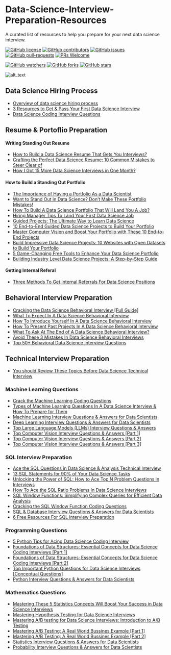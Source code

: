 # Data-Science-Interview-Preparation-Resources
A curated list of resources to help you prepare for your next data science interview.

[![GitHub license](https://img.shields.io/github/license/youssefHosni/Data-Science-Interview-Preperation-Resources.svg)](https://github.com/youssefHosni/Data-Science-Interview-Preperation-Resources/blob/master/LICENSE)
[![GitHub contributors](https://img.shields.io/github/contributors/youssefHosni/Data-Science-Interview-Preperation-Resources.svg)](https://GitHub.com/youssefHosni/Data-Science-Interview-Preperation-Resources/graphs/contributors/)
[![GitHub issues](https://img.shields.io/github/issues/youssefHosni/Data-Science-Interview-Preperation-Resources.svg)](https://GitHub.com/youssefHosni/Data-Science-Interview-Preperation-Resources/issues/)
[![GitHub pull-requests](https://img.shields.io/github/issues-pr/youssefHosni/Data-Science-Interview-Preperation-Resources.svg)](https://GitHub.com/youssefHosni/Data-Science-Interview-Preperation-Resources/pulls/)
[![PRs Welcome](https://img.shields.io/badge/PRs-welcome-brightgreen.svg?style=flat-square)](http://makeapullrequest.com)

[![GitHub watchers](https://img.shields.io/github/watchers/youssefHosni/Data-Science-Interview-Preperation-Resources.svg?style=social&label=Watch)](https://GitHub.com/youssefHosni/Data-Science-Interview-Preperation-Resources/watchers/)
[![GitHub forks](https://img.shields.io/github/forks/youssefHosni/Data-Science-Interview-Preperation-Resources.svg?style=social&label=Fork)](https://GitHub.com/youssefHosni/Data-Science-Interview-Preperation-Resources/network/)
[![GitHub stars](https://img.shields.io/github/stars/youssefHosni/Data-Science-Interview-Preperation-Resources.svg?style=social&label=Star)](https://GitHub.com/youssefHosni/Data-Science-Interview-Preperation-Resources/stargazers/)

![alt_text](https://github.com/youssefHosni/Data-Science-Interview-Preperation-Resources/blob/main/1_oBXc6bL0snzBYweW_qIVSg.jpg)


## Data Science Hiring Process ##
* [Overview of data science hiring process](https://medium.com/geekculture/overview-of-the-data-science-hiring-process-454230b434ff?sk=fec5823ad78a4af2b7a06a787b4ac60d)
* [3 Resources to Get & Pass Your First Data Science Interview](https://medium.com/geekculture/3-resources-to-get-pass-your-first-data-science-interview-6c81045bfe60?sk=6fc787b3e59c7a6adbf6740c1bf31bd2)
* [Data Science Coding Interview Questions](https://www.interviewbit.com/data-science-interview-questions/)

## Resume & Portoflio Preparation ##
#### Writing Standing Out Resume ####
* [How to Build a Data Science Resume That Gets You Interviews?](https://medium.com/geekculture/how-to-build-a-standing-out-resume-that-gets-you-data-science-interviews-a6f2972f4d92?sk=509be71fda26e025bd7f1b97b000011f)
* [Crafting the Perfect Data Science Resume: 10 Common Mistakes to Steer Clear of](https://medium.com/geekculture/crafting-the-perfect-data-science-resume-10-common-mistakes-to-steer-clear-of-9c85cc0fe562?sk=0931c73cff1a4836566a0a0b2c60d7f7)
* [How I Got 15 More Data Science Interviews in One Month?](https://medium.com/geekculture/i-got-15-more-data-science-interviews-with-these-5-tips-87ed03fdcfc7?sk=58484d64c38ee391c3586319b751aa9a)

#### How to Build a Standing Out Portfolio ####
* [The Importance of Having a Portfolio As a Data Scientist](https://pub.towardsai.net/the-importance-of-having-a-portfolio-as-a-data-scientist-94c0ef53be5e?sk=1c52a6cef0061c126db498cd3a6ec9f6)
* [Want to Stand Out in Data Science? Don’t Make These Portfolio Mistakes!](https://pub.towardsai.net/want-to-stand-out-in-data-science-dont-make-these-portfolio-mistakes-f568b5174842?sk=a837f7b0626a9ca2f664f60077f7fc7b)
* [How To Build A Data Science Portfolio That Will Land You A Job?](https://pub.towardsai.net/how-to-build-a-data-science-portfolio-that-will-land-you-a-job-b2120d8f2dc5?sk=96f0409a6ca33674b79933ea651fe16c)
* [Hiring Manager Tips To Land Your First Data Science Job](https://medium.com/geekculture/hiring-manager-tips-to-land-your-first-data-science-job-506dbe1b0f78?sk=00fe520939fe4d841b80135defdf8738)
* [Guided Projects: The Ultimate Way to Learn Data Science](https://medium.com/mlearning-ai/guided-projects-the-ultimate-way-to-learn-data-science-4478f3365045?sk=a52c778862cee81befa82e03722e5084)
* [10 End-to-End Guided Data Science Projects to Build Your Portfolio](https://pub.towardsai.net/10-end-to-end-guided-data-science-projects-to-build-your-portfolio-b7b9047fe6c9?sk=57b9ac02177d606a51cc22f43a817f5b)
* [Master Computer Vision and Boost Your Portfolio with These 10 End-to-End Projects](https://medium.com/geekculture/master-computer-vision-and-boost-your-portfolio-with-these-10-end-to-end-projects-537fcd20db7c?sk=75d35d8c0554b4ba010814d65fa16e59)
* [Build Impressive Data Science Projects: 10 Websites with Open Datasets to Build Your Portfolio](https://pub.towardsai.net/build-impressive-data-science-projects-10-websites-with-open-datasets-to-build-your-portfolio-af0ff55b4d1a?sk=beb30e6ab3fb2976e7184831404a31fe)
* [5 Game-Changing Free Tools to Enhance Your Data Science Portfolio](https://pub.towardsai.net/5-game-changing-free-tools-to-enhance-your-data-science-portfolio-7b2335dc5558?sk=ef3a52908b3e1d72b21ababef0695ac9)
* [Building Industry Level Data Science Projects: A Step-by-Step Guide](https://pub.towardsai.net/building-industry-level-data-science-projects-a-step-by-step-guide-aeef0efb39d8?sk=86a5d44456875503616f8c70826c9e69)

#### Getting Internal Referal ####
* [Three Methods To Get Internal Referrals For Data Science Positions](https://medium.com/geekculture/three-graduated-methods-to-get-internal-referrals-for-data-science-positions-901a9c940ea3?sk=871542454d9ba4e9f4f6d61bca5eb77f)

## Behavioral Interview Preparation ##
* [Cracking the Data Science Behavioral Interview [Full Guide]](https://medium.com/geekculture/cracking-the-data-science-behavioral-interview-full-guide-6d3e6e5727ca?sk=1468955888d003dd71a145e26409f365)
* [What To Expect In A Data Science Behavioral Interview](https://medium.com/geekculture/what-to-expect-in-a-data-science-behavioral-interview-b08ea422664b?sk=7ab6fc07abd14e2c2229ae1a1bcd2132)
* [How To Introduce Yourself In A Data Science Behavioral Interview](https://medium.com/geekculture/how-to-introduce-yourself-in-a-data-science-behavioral-interview-39c9b88f8aae?sk=0207cef1dca1932fa7f2f7b19b100798)
* [How To Present Past Projects In A Data Science Behavioral Interview](https://medium.com/geekculture/how-to-present-past-projects-in-a-data-science-behavioral-interview-6c783a299ae6?sk=550f8f3284df6e7a241503eb58d72ab3)
* [What To Ask At The End of A Data Science Behavioral Interview?](https://medium.com/geekculture/what-to-ask-at-the-end-of-a-data-science-behavioral-interview-4bfe84e8b0f7?sk=07eb3e0da56b9d41cccb256c75bd7a43)
* [Avoid These 3 Mistakes In Data Science Behavioral Interviews](https://medium.com/geekculture/avoid-these-3-mistakes-in-data-science-behavioral-interviews-bd7df699d8eb?sk=5db1167baef4ef7d969077500eaf2d71)
* [Top 50+ Behavioral Data Science Interview Questions](https://medium.com/geekculture/top-50-behavioral-data-science-interview-questions-a038787ec7bf?sk=9c3f5aff6ec2312b8da0651cf90e6920)


## Technical Interview Preparation  ##
* [You should Review These Topics Before Data Science Technical Interview](https://medium.com/geekculture/you-should-review-these-topics-before-data-science-technical-interview-fed456b60aea)

### Machine Learning Questions ###

* [Crack the Machine Learning Coding Questions](https://medium.com/geekculture/crack-the-machine-learning-coding-questions-ac8ecc2af90f?sk=581daa1b5f145f524812c8e586b8763b)
* [Types of Machine Learning Questions In A Data Science Interview & How To Prepare for Them](https://medium.com/geekculture/types-of-machine-learning-questions-in-a-data-science-interview-how-to-prepare-for-them-1bc815c9421?sk=e4a4c49105668ee56f47c86f6fde1437)
* [Machine Learning Interview Questions & Answers for Data Scientists](https://youssefraafat57.medium.com/machine-learning-interview-questions-answers-7265e34d07cc?sk=8557ed22c8516d403062e344a1151bd7)
* [Deep Learning Interview Questions & Answers for Data Scientists](https://youssefraafat57.medium.com/deep-learning-interview-questions-answers-439163d3fc02?sk=d391396d49c7e2cac3048b1ab28760d4)
* [Top Large Language Models (LLMs) Interview Questions & Answers](https://levelup.gitconnected.com/top-large-language-models-llms-interview-questions-answers-d7b83f94c4e?sk=ba9875db71eb42aa0c5fa717f2dd7bd0)
* [Top Computer Vision Interview Questions & Answers [Part 1]](https://levelup.gitconnected.com/top-computer-vision-interview-questions-answers-part-1-7eddf45cfdf7?sk=f0b106cf3aab70fa27f07c61d5bc3965)
* [Top Computer Vision Interview Questions & Answers [Part 2]](https://levelup.gitconnected.com/top-computer-vision-interview-questions-answers-part-2-107244fc4289?sk=661863bf1a32af631451c9b43bce8868)
* [Top Computer Vision Interview Questions & Answers [Part 3]]()


### SQL Interview Preparation ###
* [Ace the SQL Questions in Data Science & Analysis Technical Interview](https://medium.com/geekculture/ace-the-sql-questions-in-data-science-analysis-technical-interview-3bed41cc827c?sk=df19403c344d65ad1c62ff929b9170c2)
* [13 SQL Statements for 90% of Your Data Science Tasks](https://levelup.gitconnected.com/13-sql-statements-for-90-of-your-data-science-tasks-27902996dc2b?sk=8955868e62f09f1510d5e09f22dcd506)
* [Unlocking the Power of SQL: How to Ace Top N Problem Questions in Interviews](https://medium.com/geekculture/unlocking-the-power-of-sql-how-to-ace-top-n-problem-questions-in-interviews-cf525901228a?sk=2c5e9481903e0c6aff8f78cfc2c8d2af)
* [How To Ace the SQL Ratio Problems In Data Science Interviews](https://medium.com/geekculture/how-to-ace-the-sql-ratio-problems-in-data-science-interviews-c95395acf038?sk=b6356e4b98cd8504952f404752d11ea4)
* [SQL Window Functions: Simplifying Complex Queries for Efficient Data Analysis](https://levelup.gitconnected.com/sql-window-functions-simplifying-complex-queries-for-efficient-data-analysis-2aaf98562f43?sk=7ef29036d4ff41914509c664349415bc)
* [Cracking the SQL Window Function Coding Questions](https://levelup.gitconnected.com/cracking-the-sql-window-function-coding-questions-ac82cb6e4155?sk=69476694ed1eca5f17aaa79cb28255fa)
* [SQL & Database Interview Questions & Answers for Data Scientists](https://youssefraafat57.medium.com/sql-database-interview-questions-answers-67a93a79a564?sk=f621899beae4eb9093942f3d1289ba6d)
* [6 Free Resources For SQL Interview Preparation](https://medium.com/geekculture/6-free-resources-for-sql-interview-preparation-b184195b28fb?sk=4cc8bf913607ca699ef0872ca1f38558)

### Programming Questions ### 
* [5 Python Tips for Acing Data Science Coding Interview](https://levelup.gitconnected.com/5-python-tips-for-acing-data-science-coding-interview-d6c5555035fb?sk=d0e4a3cbc761751b7c90c698a58e7790)
* [Foundations of Data Structures: Essential Concepts for Data Science Coding Interviews [Part 1]](https://medium.com/gitconnected/foundations-of-data-structures-essential-concepts-for-data-science-coding-interviews-part-1-fc4412ecf008?sk=ba672536815cd227875f9cf14b9d385d)
* [Foundations of Data Structures: Essential Concepts for Data Science Coding Interviews [Part 2]](https://medium.com/gitconnected/foundations-of-data-structures-essential-concepts-for-data-science-coding-interviews-part-2-cb237ee5f7d3?sk=7cc95df185232a81f3487c20574fad42)
* [Top Important Python Questions for Data Science Interviews [Conceptual Questions]](https://medium.com/gitconnected/top-important-python-questions-for-data-science-interviews-conceptual-questions-a9875c5c5e7e?sk=f66352536f6cac6313c55a7b98592ca6)
* [Python Interview Questions & Answers for Data Scientists](https://youssefraafat57.medium.com/python-interview-questions-answers-740444cd8897?sk=78d54b3cdfdbbedda9cc09429c71decc)

### Mathematics Questions ### 
* [Mastering These 5 Statistics Concepts Will Boost Your Success in Data Science Interviews](https://pub.towardsai.net/mastering-these-5-statistics-concepts-will-boost-your-success-in-data-science-interviews-388be2f2f208?sk=a45baf7c68f020c02579c37d104efd48)
* [Mastering Hypothesis Testing for Data Science Interviews](https://medium.com/mlearning-ai/mastering-hypothesis-testing-for-data-science-interviews-6d1465001518)
* [Mastering A/B testing for Data Science Interviews: Introduction to A/B Testing](https://pub.towardsai.net/mastering-a-b-testing-for-data-science-interviews-introduction-to-a-b-testing-fc48fa6e4df7?sk=c0e0bd8fd956d6a3225d77f2ba353847)
* [Mastering A/B Testing: A Real World Bussines Example [Part 1]](https://pub.towardsai.net/mastering-a-b-testing-a-real-world-business-example-part-1-fa0ae3721e43?sk=69f24d50944e5a48b5cdb40ad63d5878)
* [Mastering A/B Testing: A Real World Bussines Example [Part 2]]()
* [Statistics Interview Questions & Answers for Data Scientists](https://youssefraafat57.medium.com/statistics-interview-questions-answers-55e2bd13a96b?sk=9d0c46a495f9cac13d691b948e938449)
* [Probability Interview Questions & Answers for Data Scientists](https://youssefraafat57.medium.com/probability-interview-questions-answers-1ee38bd7375d?sk=ad3dd1e34af90dac5505747132b718d5)


